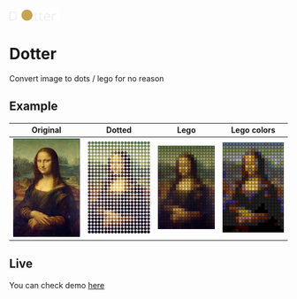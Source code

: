 ![Dotter logo](./images/logo.svg)
# Dotter
Convert image to dots / lego for no reason

## Example

Original | Dotted | Lego | Lego colors
--- | --- | --- | ---
![original](./images/mona-resized.jpg) | ![dotted](./images/dots.png) | ![lego](./images/lego.png) | ![lego colors](./images/lego-colors.png)

## Live
You can check demo [here](http://konradlinkowski.github.io/Dotter)
